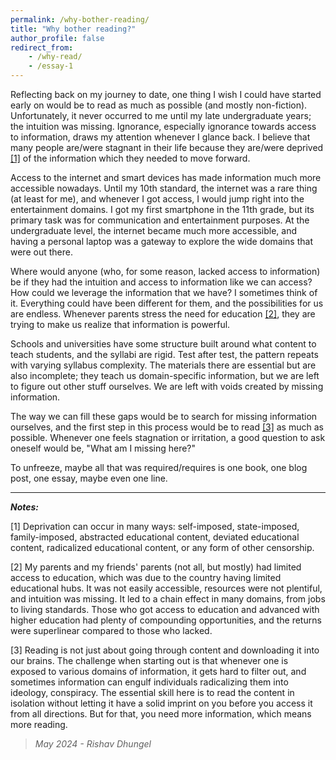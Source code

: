```yaml
---
permalink: /why-bother-reading/
title: "Why bother reading?"
author_profile: false
redirect_from:
    - /why-read/
    - /essay-1
---
```

Reflecting back on my journey to date, one thing I wish I could have started early on would be to read as much as possible (and mostly non-fiction). Unfortunately, it never occurred to me until my late undergraduate years; the intuition was missing. Ignorance, especially ignorance towards access to information, draws my attention whenever I glance back. I believe that many people are/were stagnant in their life because they are/were deprived [[1]](#1) of the information which they needed to move forward.

Access to the internet and smart devices has made information much more accessible nowadays. Until my 10th standard, the internet was a rare thing (at least for me), and whenever I got access, I would jump right into the entertainment domains. I got my first smartphone in the 11th grade, but its primary task was for communication and entertainment purposes. At the undergraduate level, the internet became much more accessible, and having a personal laptop was a gateway to explore the wide domains that were out there.

Where would anyone (who, for some reason, lacked access to information) be if they had the intuition and access to information like we can access? How could we leverage the information that we have? I sometimes think of it. Everything could have been different for them, and the possibilities for us are endless. Whenever parents stress the need for education [[2]](#2), they are trying to make us realize that information is powerful.

Schools and universities have some structure built around what content to teach students, and the syllabi are rigid. Test after test, the pattern repeats with varying syllabus complexity. The materials there are essential but are also incomplete; they teach us domain-specific information, but we are left to figure out other stuff ourselves. We are left with voids created by missing information.

The way we can fill these gaps would be to search for missing information ourselves, and the first step in this process would be to read [[3]](#3) as much as possible. Whenever one feels stagnation or irritation, a good question to ask oneself would be, "What am I missing here?"

To unfreeze, maybe all that was required/requires is one book, one blog post, one essay, maybe even one line.

---

***Notes:***

<a id="1"></a>
[1] Deprivation can occur in many ways: self-imposed, state-imposed, family-imposed, abstracted educational content, deviated educational content, radicalized educational content, or any form of other censorship.

<a id="2"></a>
[2] My parents and my friends' parents (not all, but mostly) had limited access to education, which was due to the country having limited educational hubs. It was not easily accessible, resources were not plentiful, and intuition was missing. It led to a chain effect in many domains, from jobs to living standards. Those who got access to education and advanced with higher education had plenty of compounding opportunities, and the returns were superlinear compared to those who lacked.

<a id="3"></a>
[3] Reading is not just about going through content and downloading it into our brains. The challenge when starting out is that whenever one is exposed to various domains of information, it gets hard to filter out, and sometimes information can engulf individuals radicalizing them into ideology, conspiracy. The essential skill here is to read the content in isolation without letting it have a solid imprint on you before you access it from all directions. But for that, you need more information, which means more reading.


>*May 2024 - Rishav Dhungel*
